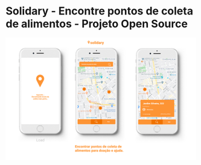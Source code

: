 # Solidary - Encontre pontos de coleta de alimentos - Projeto Open Source


![Solidary](https://github.com/cleytonchagasbr/imgs/blob/master/solidary.svg)
